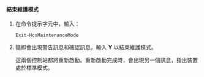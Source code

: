 <!--author=SharS last changed: 9/17/15-->

#### 結束維護模式

1. 在命令提示字元中，輸入：

     `Exit-HcsMaintenanceMode`

2. 隨即會出現警告訊息和確認訊息。輸入 **Y** 以結束維護模式。

    這兩個控制站都將重新啟動。重新啟動完成時，會出現另一個訊息，指出裝置處於標準模式。

<!---HONumber=Oct15_HO3-->
